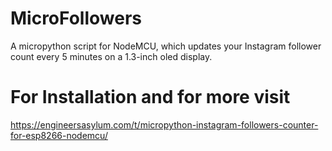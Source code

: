 # MicroFollowers
A micropython script for NodeMCU, which updates your Instagram follower count every 5 minutes on a 1.3-inch oled display.

# For Installation and for more visit

https://engineersasylum.com/t/micropython-instagram-followers-counter-for-esp8266-nodemcu/

